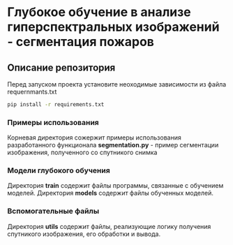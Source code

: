 # Глубокое обучение в анализе гиперспектральных изображений - сегментация пожаров
## Описание репозитория
Перед запуском проекта установите неоходимые зависимости из файла requernmants.txt
```bash
pip install -r requirements.txt
```
### Примеры использования
Корневая директория сожержит примеры использования разработанного функционала
**segmentation.py** - пример сегментации изображения, полученного со спутникого снимка
### Модели глубокого обучения
Директория **train** содержит файлы программы, связанные с обучением моделей. Директория **models** содержит файлы обученных моделей.
### Вспомогательные файлы
Директория **utils** содержит файлы, реализующие логику получения спутникого изображения, его обработки и вывода.
